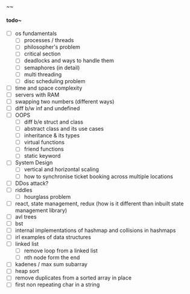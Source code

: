 ~~

#### todo~
- [ ] os fundamentals
	- [ ] processes / threads
	- [ ] philosopher's problem
	- [ ] critical section
	- [ ] deadlocks and ways to handle them
	- [ ] semaphores (in detail)
	- [ ] multi threading
	- [ ] disc scheduling problem
- [ ] time and space complexity
- [ ] servers with RAM
- [ ] swapping two numbers (different ways)
- [ ] diff b/w inf and undefined
- [ ] OOPS
	- [ ] diff b/e struct and class
	- [ ] abstract class and its use cases
	- [ ] inheritance & its types
	- [ ] virtual functions
	- [ ] friend functions
	- [ ] static keyword
- [ ] System Design
	- [ ] vertical and horizontal scaling
	- [ ] how to synchronise ticket booking across multiple locations
- [ ] DDos attack?
- [ ] riddles
	- [ ] hourglass problem
- [ ] react, state management, redux (how is it different than inbuilt state management library)
- [ ] avl trees
- [ ] bst
- [ ] internal implementations of hashmap and collisions in hashmaps
- [ ] irl examples of data structures
- [ ] linked list
	- [ ] remove loop from a linked list
	- [ ] nth node form the end
- [ ] kadenes / max sum subarray
- [ ] heap sort
- [ ] remove duplicates from a sorted array in place 
- [ ] first non repeating char in a string